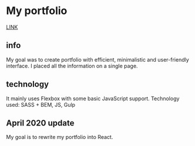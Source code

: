 # My portfolio
[LINK](mj-portfolio-page.herokuapp.com/)

## info
My goal was to create portfolio with efficient, minimalistic and user-friendly interface. I placed all the information on a single page.

## technology
It mainly uses Flexbox with some basic JavaScript support. Technology used: SASS + BEM, JS, Gulp

## April 2020 update
My goal is to rewrite my portfolio into React.
